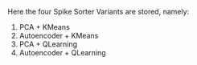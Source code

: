 Here the four Spike Sorter Variants are stored, namely:
1. PCA + KMeans
2. Autoencoder + KMeans
3. PCA + QLearning
4. Autoencoder + QLearning